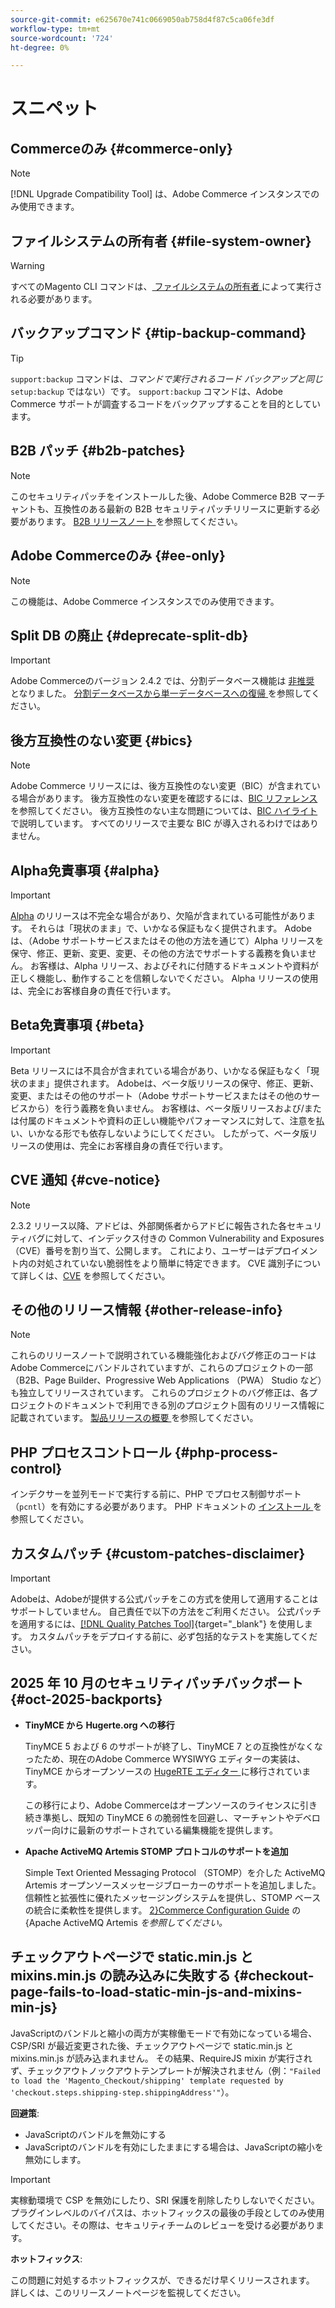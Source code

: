 ```yaml
---
source-git-commit: e625670e741c0669050ab758d4f87c5ca06fe3df
workflow-type: tm+mt
source-wordcount: '724'
ht-degree: 0%

---
```

# スニペット

## Commerceのみ {#commerce-only}

>[!NOTE]
>
>[!DNL Upgrade Compatibility Tool] は、Adobe Commerce インスタンスでのみ使用できます。

<!-- Configuration guide snippets -->

## ファイルシステムの所有者 {#file-system-owner}

>[!WARNING]
>
>すべてのMagento CLI コマンドは、[ ファイルシステムの所有者 ](/help/configuration/cli/config-cli.md#prerequisites) によって実行される必要があります。

## バックアップコマンド {#tip-backup-command}

>[!TIP]
>
>`support:backup` コマンドは、_コマンドで実行されるコード バックアップと同じ_`setup:backup` ではない）です。 `support:backup` コマンドは、Adobe Commerce サポートが調査するコードをバックアップすることを目的としています。

## B2B パッチ {#b2b-patches}

>[!NOTE]
>
>このセキュリティパッチをインストールした後、Adobe Commerce B2B マーチャントも、互換性のある最新の B2B セキュリティパッチリリースに更新する必要があります。 [B2B リリースノート ](https://experienceleague.adobe.com/en/docs/commerce-admin/b2b/release-notes) を参照してください。

## Adobe Commerceのみ {#ee-only}

>[!NOTE]
>
>この機能は、Adobe Commerce インスタンスでのみ使用できます。

## Split DB の廃止 {#deprecate-split-db}

>[!IMPORTANT]
>
>Adobe Commerceのバージョン 2.4.2 では、分割データベース機能は [ 非推奨 ](https://community.magento.com/t5/Magento-DevBlog/Deprecation-of-Split-Database-in-Magento-Commerce/ba-p/465187?_ga=2.128934671.2024864496.1657558157-1596100530.1657558157) となりました。 [ 分割データベースから単一データベースへの復帰 ](/help/configuration/storage/revert-split-database.md) を参照してください。

<!-- End of Configuration guide snippets -->

## 後方互換性のない変更 {#bics}

>[!NOTE]
>
>Adobe Commerce リリースには、後方互換性のない変更（BIC）が含まれている場合があります。 後方互換性のない変更を確認するには、[BIC リファレンス ](https://developer.adobe.com/commerce/php/development/backward-incompatible-changes/reference/) を参照してください。 後方互換性のない主な問題については、[BIC ハイライト ](https://developer.adobe.com/commerce/php/development/backward-incompatible-changes/) で説明しています。 すべてのリリースで主要な BIC が導入されるわけではありません。

## Alpha免責事項 {#alpha}

>[!IMPORTANT]
>
>[Alpha](/help/release/versioning-policy.md#alpha-patch-release) のリリースは不完全な場合があり、欠陥が含まれている可能性があります。 それらは「現状のまま」で、いかなる保証もなく提供されます。 Adobeは、（Adobe サポートサービスまたはその他の方法を通じて）Alpha リリースを保守、修正、更新、変更、変更、その他の方法でサポートする義務を負いません。 お客様は、Alpha リリース、およびそれに付随するドキュメントや資料が正しく機能し、動作することを信頼しないでください。 Alpha リリースの使用は、完全にお客様自身の責任で行います。

## Beta免責事項 {#beta}

>[!IMPORTANT]
>
>Beta リリースには不具合が含まれている場合があり、いかなる保証もなく「現状のまま」提供されます。 Adobeは、ベータ版リリースの保守、修正、更新、変更、またはその他のサポート（Adobe サポートサービスまたはその他のサービスから）を行う義務を負いません。 お客様は、ベータ版リリースおよび/または付属のドキュメントや資料の正しい機能やパフォーマンスに対して、注意を払い、いかなる形でも依存しないようにしてください。 したがって、ベータ版リリースの使用は、完全にお客様自身の責任で行います。

## CVE 通知 {#cve-notice}

>[!NOTE]
>
>2.3.2 リリース以降、アドビは、外部関係者からアドビに報告された各セキュリティバグに対して、インデックス付きの Common Vulnerability and Exposures （CVE）番号を割り当て、公開します。 これにより、ユーザーはデプロイメント内の対処されていない脆弱性をより簡単に特定できます。 CVE 識別子について詳しくは、[CVE](https://cve.mitre.org/) を参照してください。

## その他のリリース情報 {#other-release-info}

>[!NOTE]
>
>これらのリリースノートで説明されている機能強化およびバグ修正のコードはAdobe Commerceにバンドルされていますが、これらのプロジェクトの一部（B2B、Page Builder、Progressive Web Applications （PWA） Studio など）も独立してリリースされています。 これらのプロジェクトのバグ修正は、各プロジェクトのドキュメントで利用できる別のプロジェクト固有のリリース情報に記載されています。 [ 製品リリースの概要 ](/help/release/release-notes/overview.md) を参照してください。

## PHP プロセスコントロール {#php-process-control}

インデクサーを並列モードで実行する前に、PHP でプロセス制御サポート （`pcntl`）を有効にする必要があります。 PHP ドキュメントの [ インストール ](https://www.php.net/manual/en/pcntl.installation.php) を参照してください。

## カスタムパッチ {#custom-patches-disclaimer}

>[!IMPORTANT]
>
>Adobeは、Adobeが提供する公式パッチをこの方式を使用して適用することはサポートしていません。 自己責任で以下の方法をご利用ください。 公式パッチを適用するには、[[!DNL Quality Patches Tool]](https://experienceleague.adobe.com/tools/commerce-quality-patches/index.html){target="_blank"} を使用します。 カスタムパッチをデプロイする前に、必ず包括的なテストを実施してください。

## 2025 年 10 月のセキュリティパッチバックポート {#oct-2025-backports}

<!--These fixes were backported to 2.4.8-pe, 2.4.7-p8, and 2.4.6-p13-->

* **TinyMCE から Hugerte.org への移行**

  TinyMCE 5 および 6 のサポートが終了し、TinyMCE 7 との互換性がなくなったため、現在のAdobe Commerce WYSIWYG エディターの実装は、TinyMCE からオープンソースの [HugeRTE エディター ](https://hugerte.org/) に移行されています。

  この移行により、Adobe Commerceはオープンソースのライセンスに引き続き準拠し、既知の TinyMCE 6 の脆弱性を回避し、マーチャントやデベロッパー向けに最新のサポートされている編集機能を提供します。

* **Apache ActiveMQ Artemis STOMP プロトコルのサポートを追加**

  Simple Text Oriented Messaging Protocol （STOMP）を介した ActiveMQ Artemis オープンソースメッセージブローカーのサポートを追加しました。 信頼性と拡張性に優れたメッセージングシステムを提供し、STOMP ベースの統合に柔軟性を提供します。 [2}Commerce Configuration Guide](https://experienceleague.adobe.com/en/docs/commerce-operations/configuration-guide/message-queues/message-queue-framework#apache-activemq-artemis-stomp) の {Apache ActiveMQ Artemis *を参照してください。*

## チェックアウトページで static.min.js と mixins.min.js の読み込みに失敗する {#checkout-page-fails-to-load-static-min-js-and-mixins-min-js}

JavaScriptのバンドルと縮小の両方が実稼働モードで有効になっている場合、CSP/SRI が最近変更された後、チェックアウトページで static.min.js と mixins.min.js が読み込まれません。 その結果、RequireJS mixin が実行されず、チェックアウトノックアウトテンプレートが解決されません（例：`"Failed to load the 'Magento_Checkout/shipping' template requested by 'checkout.steps.shipping-step.shippingAddress'"`）。

**回避策**:

* JavaScriptのバンドルを無効にする
* JavaScriptのバンドルを有効にしたままにする場合は、JavaScriptの縮小を無効にします。

>[!IMPORTANT]
>
>実稼動環境で CSP を無効にしたり、SRI 保護を削除したりしないでください。 プラグインレベルのバイパスは、ホットフィックスの最後の手段としてのみ使用してください。その際は、セキュリティチームのレビューを受ける必要があります。

**ホットフィックス**:

この問題に対処するホットフィックスが、できるだけ早くリリースされます。 詳しくは、このリリースノートページを監視してください。
